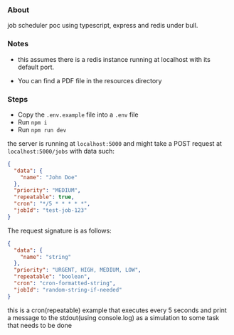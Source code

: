 ### About

job scheduler poc using typescript, express and redis under bull.

### Notes

- this assumes there is a redis instance running at localhost with its default port.

- You can find a PDF file in the resources directory

### Steps

- Copy the `.env.example` file into a `.env` file
- Run `npm i`
- Run `npm run dev`

the server is running at `localhost:5000` and might take a POST request at `localhost:5000/jobs` with data such:

```json
{
  "data": {
    "name": "John Doe"
  },
  "priority": "MEDIUM",
  "repeatable": true,
  "cron": "*/5 * * * * *",
  "jobId": "test-job-123"
}
```

The request signature is as follows:

```json
{
  "data": {
    "name": "string"
  },
  "priority": "URGENT, HIGH, MEDIUM, LOW",
  "repeatable": "boolean",
  "cron": "cron-formatted-string",
  "jobId": "random-string-if-needed"
}
```

this is a cron(repeatable) example that executes every 5 seconds and print a message to the stdout(using console.log) as a simulation to some task that needs to be done

